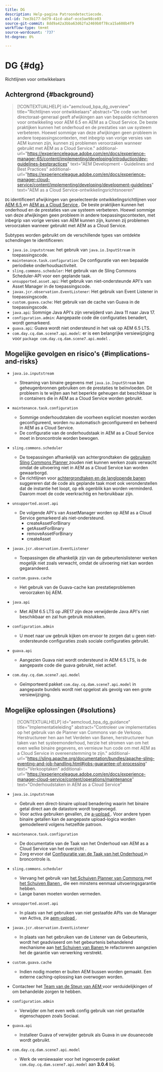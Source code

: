 ```yaml
---
title: DG
description: Help-pagina Patroondetectiecode.
exl-id: 7ee3b177-bd79-41cd-abaf-ece3ae98ce03
source-git-commit: 8dd9a42a3bba63d62fa2469b0f78ca15a608b4f9
workflow-type: tm+mt
source-wordcount: '737'
ht-degree: 0%

---
```


# DG {#dg}

Richtlijnen voor ontwikkelaars

## Achtergrond {#background}

>[!CONTEXTUALHELP]
>id="aemcloud_bpa_dg_overview"
>title="Richtlijnen voor ontwikkelaars"
>abstract="De code van het directoraat-generaal geeft afwijkingen aan van bepaalde richtsnoeren voor ontwikkeling voor AEM 6.5 en AEM as a Cloud Service. De beste praktijken kunnen het onderhoud en de prestaties van uw systeem verbeteren. Hoewel sommige van deze afwijkingen geen probleem in andere toepassingscontexten, met inbegrip van vorige versies van AEM kunnen zijn, kunnen zij problemen veroorzaken wanneer gebruikt met AEM as a Cloud Service."
>additional-url="https://experienceleague.adobe.com/en/docs/experience-manager-65/content/implementing/developing/introduction/dev-guidelines-bestpractices" text="AEM Development - Guidelines and Best Practices"
>additional-url="https://experienceleague.adobe.com/en/docs/experience-manager-cloud-service/content/implementing/developing/development-guidelines" text="AEM as a Cloud Service-ontwikkelingsrichtsnoeren"


`DG` identificeert afwijkingen van geselecteerde ontwikkelingsrichtlijnen voor [ AEM 6.5 ](https://experienceleague.adobe.com/en/docs/experience-manager-65/content/implementing/developing/introduction/dev-guidelines-bestpractices) en [ AEM as a Cloud Service ](https://experienceleague.adobe.com/en/docs/experience-manager-cloud-service/content/implementing/developing/development-guidelines). De beste praktijken kunnen het onderhoud en de prestaties van uw systeem verbeteren. Hoewel sommige van deze afwijkingen geen probleem in andere toepassingscontexten, met inbegrip van vorige versies van AEM kunnen zijn, kunnen zij problemen veroorzaken wanneer gebruikt met AEM as a Cloud Service.

Subtypes worden gebruikt om de verschillende types van ontdekte schendingen te identificeren:

* `java.io.inputstream`: het gebruik van `java.io.InputStream` in toepassingscode.
* `maintenance.task.configuration`: De configuratie van een bepaalde periodieke onderhoudsactiviteit.
* `sling.commons.scheduler`: Het gebruik van de Sling Commons Scheduler-API voor een geplande taak.
* `unsupported.asset.api`: Het gebruik van niet-ondersteunde API&#39;s van Asset Manager in de toepassingscode.
* `javax.jcr.observation.EventListener`: Het gebruik van Event Listener in toepassingscode.
* `custom.guava.cache`: Het gebruik van de cache van Guava in de toepassingscode.
* `java.api`: Sommige Java API&#39;s zijn verwijderd van Java 11 naar Java 17.
* `configuration.admin`: Aangepaste code die configuraties benadert, wordt gemarkeerd.
* `guava.api`: Guava wordt niet ondersteund in het vak op AEM 6.5 LTS.
* `com.day.cq.dam.scene7.api.model`: er is een belangrijke versiewijziging voor `package com.day.cq.dam.scene7.api.model` .

## Mogelijke gevolgen en risico&#39;s {#implications-and-risks}

* `java.io.inputstream`
   * Streaming van binaire gegevens met `java.io.InputStream` kan geheugenbronnen gebruiken om de prestaties te beïnvloeden. Dit probleem is te wijten aan het beperkte geheugen dat beschikbaar is in containers die in AEM as a Cloud Service worden gebruikt.

* `maintenance.task.configuration`
   * Sommige onderhoudstaken die voorheen expliciet moesten worden geconfigureerd, worden nu automatisch geconfigureerd en beheerd in AEM as a Cloud Service.
   * De configuratie van de onderhoudstaak in AEM as a Cloud Service moet in broncontrole worden bewogen.

* `sling.commons.scheduler`
   * De toepassingen afhankelijk van achtergrondtaken die [ gebruiken Sling Commons Planner ](https://sling.apache.org/documentation/bundles/scheduler-service-commons-scheduler.html) zouden niet kunnen werken zoals verwacht omdat de uitvoering niet in AEM as a Cloud Service kan worden gewaarborgd.
   * De richtlijnen voor [ achtergrondtaken en de langlopende banen ](https://experienceleague.adobe.com/en/docs/experience-manager-cloud-service/content/implementing/developing/development-guidelines#background-tasks-and-long-running-jobs) suggereren dat de code als geplande taak moet ook veronderstellen dat de instantie het loopt, op elk ogenblik kan worden verminderd. Daarom moet de code veerkrachtig en herbruikbaar zijn.

* `unsupported.asset.api`
   * De volgende API&#39;s van AssetManager worden op AEM as a Cloud Service gemarkeerd als niet-ondersteund.
      * createAssetForBinary
      * getAssetForBinary
      * removeAssetForBinary
      * createAsset

* `javax.jcr.observation.EventListener`
   * Toepassingen die afhankelijk zijn van de gebeurtenislistener werken mogelijk niet zoals verwacht, omdat de uitvoering niet kan worden gegarandeerd.

* `custom.guava.cache`
   * Het gebruik van de Guava-cache kan prestatieproblemen veroorzaken bij AEM.

* `java.api`
   * Met AEM 6.5 LTS op JRE17 zijn deze verwijderde Java API&#39;s niet beschikbaar en zal hun gebruik mislukken.

* `configuration.admin`
   * U moet naar uw gebruik kijken om ervoor te zorgen dat u geen niet-ondersteunde configuraties zoals sociale configuraties gebruikt.

* `guava.api`
   * Aangezien Guava niet wordt ondersteund in AEM 6.5 LTS, is de aangepaste code die guava gebruikt, niet actief.

* `com.day.cq.dam.scene7.api.model`
   * Geïmporteerd pakket `com.day.cq.dam.scene7.api.model` in aangepaste bundels wordt niet opgelost als gevolg van een grote versiewijziging.


## Mogelijke oplossingen {#solutions}

>[!CONTEXTUALHELP]
>id="aemcloud_bpa_dg_guidance"
>title="Implementatieleiding"
>abstract="Controleer uw implementaties op het gebruik van de Planner van Commons van de Verkoop. Herstructureer hen aan het Verdelen van Banen, herstructureer hun taken van het systeemonderhoud, herzie het stromen van om het even welke binaire gegevens, en vernieuw hun code om met AEM as a Cloud Service in overeenstemming te zijn."
>additional-url="https://sling.apache.org/documentation/bundles/apache-sling-eventing-and-job-handling.html#jobs-guarantee-of-processing" text="Verkooptaken"
>additional-url="https://experienceleague.adobe.com/en/docs/experience-manager-cloud-service/content/operations/maintenance" text="Onderhoudstaken in AEM as a Cloud Service"

* `java.io.inputstream`
   * Gebruik een direct-binaire upload benadering waarin het binaire getal direct aan de datastore wordt toegevoegd.
   * Voor activa gebruiken gevallen, zie [ a-upload ](https://github.com/adobe/aem-upload). Voor andere typen binaire getallen kan de aangepaste upload-logica worden gemodelleerd volgens hetzelfde patroon.

* `maintenance.task.configuration`
   * De documentatie van de Taak van het Onderhoud van AEM as a Cloud Service van het overzicht [ ](https://experienceleague.adobe.com/en/docs/experience-manager-cloud-service/content/operations/maintenance).
   * Zorg ervoor dat [ Configuratie van de Taak van het Onderhoud ](https://experienceleague.adobe.com/en/docs/experience-manager-cloud-service/content/implementing/deploying/overview#maintenance-tasks-configuration-in-source-control) in broncontrole is.

* `sling.commons.scheduler`
   * Vervang het gebruik van [ het Schuiven Planner van Commons ](https://sling.apache.org/documentation/bundles/scheduler-service-commons-scheduler.html) met [ het Schuiven Banen ](https://sling.apache.org/documentation/bundles/apache-sling-eventing-and-job-handling.html#jobs-guarantee-of-processing), die een minstens eenmaal uitvoeringsgarantie hebben.
   * Lange banen moeten worden vermeden.

* `unsupported.asset.api`
   * In plaats van het gebruiken van niet gestaafde APIs van de Manager van Activa, zie [ aem-upload ](https://github.com/adobe/aem-upload).

* `javax.jcr.observation.EventListener`
   * In plaats van het gebruiken van de Listener van de Gebeurtenis, wordt het geadviseerd om het gebeurtenis behandelend mechanisme aan [ het Schuiven van Banen ](https://sling.apache.org/documentation/bundles/apache-sling-eventing-and-job-handling.html#jobs-guarantee-of-processing) te refactoreren aangezien het de garantie van verwerking verstrekt.

* `custom.guava.cache`
   * Indien nodig moeten er buiten AEM bussen worden gemaakt. Een externe caching-oplossing kan overwogen worden.
* Contacteer het [ Team van de Steun van AEM ](https://helpx.adobe.com/enterprise/using/support-for-experience-cloud.html) voor verduidelijkingen of om behandelde zorgen te hebben.

* `configuration.admin`
   * Verwijder om het even welk config gebruik van niet gestaafde eigenschappen zoals Sociaal.

* `guava.api`
   * Installeer Guava of verwijder gebruik als Guava in uw douanecode wordt gebruikt.

* `com.day.cq.dam.scene7.api.model`
   * Werk de versiewaaier voor het ingevoerde pakket `com.day.cq.dam.scene7.api.model` aan **3.0.4** bij.
